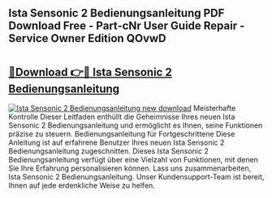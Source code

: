 ## Ista Sensonic 2 Bedienungsanleitung PDF Download Free - Part-cNr User Guide Repair - Service Owner Edition QOvwD

# <h2><a href="http://df001m4.blite.top/?on=Ista+Sensonic+2+Bedienungsanleitung">🔗Download 👉🔴 Ista Sensonic 2 Bedienungsanleitung</a></h2>

[![Ista Sensonic 2 Bedienungsanleitung new download](https://i.imgur.com/lujVjoI.png)](http://df001m4.blite.top/?on=Ista+Sensonic+2+Bedienungsanleitung)
Meisterhafte Kontrolle Dieser Leitfaden enthüllt die Geheimnisse Ihres neuen Ista Sensonic 2 Bedienungsanleitung und ermöglicht es Ihnen, seine Funktionen präzise zu steuern. Bedienungsanleitung für Fortgeschrittene Diese Anleitung ist auf erfahrene Benutzer Ihres neuen Ista Sensonic 2 Bedienungsanleitung zugeschnitten. Dieses Ista Sensonic 2 Bedienungsanleitung verfügt über eine Vielzahl von Funktionen, mit denen Sie Ihre Erfahrung personalisieren können. Lass uns zusammenarbeiten, Ista Sensonic 2 Bedienungsanleitung. Unser Kundensupport-Team ist bereit, Ihnen auf jede erdenkliche Weise zu helfen.
